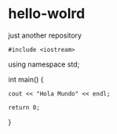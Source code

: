 # hello-wolrd
just another repository

    #include <iostream>

using namespace std;

int main() {

    cout << "Hola Mundo" << endl;

    return 0;

}
